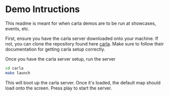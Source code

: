 # Demo Intructions
This readme is meant for when carla demos are to be run at showcases, events, etc. 

First, ensure you have the carla server downloaded onto your machine. If not, you can
clone the repository  found here [carla](https://github.com/carla-simulator/carla.git).
Make sure to follow their documentation for getting carla setup correctly.

Once you have the carla server setup, run the server

```bash
cd carla
make launch
```

This will boot up the carla server. Once it's loaded, the default map should load onto
the screen. Press play to start the server.


